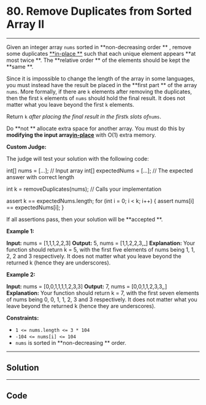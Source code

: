 # 80. Remove Duplicates from Sorted Array II

---

Given an integer array `nums` sorted in **non-decreasing order ** , remove some duplicates [**in-place **](https://en.wikipedia.org/wiki/In-place_algorithm) such that each unique element appears **at most twice **. The **relative order ** of the elements should be kept the **same **.

Since it is impossible to change the length of the array in some languages, you must instead have the result be placed in the **first part ** of the array `nums`. More formally, if there are `k` elements after removing the duplicates, then the first `k` elements of `nums` should hold the final result. It does not matter what you leave beyond the first `k` elements.

Return `k` _after placing the final result in the first_`k` _slots of_`nums`.

Do **not ** allocate extra space for another array. You must do this by **modifying the input array[in-place](https://en.wikipedia.org/wiki/In-place_algorithm)** with O(1) extra memory.

**Custom Judge:**

The judge will test your solution with the following code:


int[] nums = [...]; // Input array
int[] expectedNums = [...]; // The expected answer with correct length

int k = removeDuplicates(nums); // Calls your implementation

assert k == expectedNums.length;
for (int i = 0; i < k; i++) {
    assert nums[i] == expectedNums[i];
}


If all assertions pass, then your solution will be **accepted **.

 

**Example 1:**


**Input:** nums = [1,1,1,2,2,3]
**Output:** 5, nums = [1,1,2,2,3,_]
**Explanation:** Your function should return k = 5, with the first five elements of nums being 1, 1, 2, 2 and 3 respectively.
It does not matter what you leave beyond the returned k (hence they are underscores).


**Example 2:**


**Input:** nums = [0,0,1,1,1,1,2,3,3]
**Output:** 7, nums = [0,0,1,1,2,3,3,_,_]
**Explanation:** Your function should return k = 7, with the first seven elements of nums being 0, 0, 1, 1, 2, 3 and 3 respectively.
It does not matter what you leave beyond the returned k (hence they are underscores).


 

**Constraints:**

  * `1 <= nums.length <= 3 * 104`
  * `-104 <= nums[i] <= 104`
  * `nums` is sorted in **non-decreasing ** order.

---

## Solution



---

## Code
```python


```